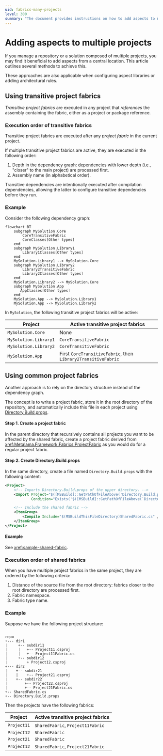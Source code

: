 ```yaml
---
uid: fabrics-many-projects
level: 300
summary: "The document provides instructions on how to add aspects to multiple projects in a repository using transitive project fabrics and common project fabrics, including their execution order."
---
```


# Adding aspects to multiple projects

If you manage a repository or a solution composed of multiple projects, you may find it beneficial to add aspects from a central location. This article outlines several methods to achieve this.

These approaches are also applicable when configuring aspect libraries or adding architectural rules.

## Using transitive project fabrics

_Transitive project fabrics_ are executed in any project that _references_ the assembly containing the fabric, either as a project or package reference.

### Execution order of transitive fabrics

Transitive project fabrics are executed after any _project fabric_ in the current project.

If multiple transitive project fabrics are active, they are executed in the following order:

1. Depth in the dependency graph: dependencies with lower depth (i.e., "closer" to the main project) are processed first.
2. Assembly name (in alphabetical order).

Transitive dependencies are intentionally executed after compilation dependencies, allowing the latter to configure transitive dependencies before they run.

### Example

Consider the following dependency graph:

```mermaid
flowchart BT
    subgraph MySolution.Core
        CoreTransitiveFabric
        CoreClasses[Other types]
    end
    subgraph MySolution.Library1
        Library1Classes[Other types]
    end
    MySolution.Library1 --> MySolution.Core
    subgraph MySolution.Library2
        Library2TransitiveFabric
        Library2Classes[Other types]
    end
    MySolution.Library2 --> MySolution.Core
    subgraph MySolution.App
       AppClasses[Other types]
    end
    MySolution.App --> MySolution.Library1
    MySolution.App --> MySolution.Library2
```

In `MySolution`, the following transitive project fabrics will be active:

| Project | Active transitive project fabrics |
|--|--|
| `MySolution.Core` | None |
| `MySolution.Library1` | `CoreTransitiveFabric` |
| `MySolution.Library2` | `CoreTransitiveFabric` |
| `MySolution.App` | First `CoreTransitiveFabric`, then `Library2TransitiveFabric` |


## Using common project fabrics

Another approach is to rely on the directory structure instead of the dependency graph.

The concept is to write a project fabric, store it in the root directory of the repository, and automatically include this file in each project using [Directory.Build.props](https://learn.microsoft.com/en-us/visualstudio/msbuild/customize-your-build).

#### Step 1. Create a project fabric

In the parent directory that recursively contains all projects you want to be affected by the shared fabric, create a project fabric derived from <xref:Metalama.Framework.Fabrics.ProjectFabric> as you would do for a regular project fabric.

#### Step 2. Create Directory.Build.props

In the same directory, create a file named `Directory.Build.props` with the following content:

```xml
<Project>
	<!-- Imports Directory.Build.props of the upper directory. -->
	<Import Project="$([MSBuild]::GetPathOfFileAbove('Directory.Build.props', '$(MSBuildThisFileDirectory)../'))"
			Condition="Exists('$([MSBuild]::GetPathOfFileAbove(`Directory.Build.props`, `$(MSBuildThisFileDirectory)../`))')"/>

	<!-- Include the shared fabric -->
	<ItemGroup>
        <Compile Include="$(MSBuildThisFileDirectory)SharedFabric.cs" />
    </ItemGroup>
</Project>
```

#### Example

See <xref:sample-shared-fabric>.

### Execution order of shared fabrics

When you have multiple project fabrics in the same project, they are ordered by the following criteria:

1. Distance of the source file from the root directory: fabrics closer to the root directory are processed first.
2. Fabric namespace.
3. Fabric type name.

### Example

Suppose we have the following project structure:

```text

repo
+--- dir1
|     +-- subdir11
|     |   +-- Project11.csproj
|     |   +-- Project11Fabric.cs
|     +-- subdir12
|         + Project12.csproj
+--- dir2
|    +-- subdir21
|    |    +-- Project21.csproj
|    +-- subdir22
|        +-- Project22.csproj
|        +-- Project21Fabric.cs
+-- SharedFabric.cs
+-- Directory.Build.props
```

Then the projects have the following fabrics:


| Project | Active transitive project fabrics |
|--|--|
| `Project11` | `SharedFabric`, `Project11Fabric` |
| `Project12` | `SharedFabric` |
| `Project21` | `SharedFabric` |
| `Project12` | `SharedFabric`, `Project21Fabric` |

